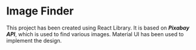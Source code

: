 # Image Finder
This project has been created using React Library. It is based on **_Pixabay API_**, which is used to find various images. Material UI has been used to implement the design.
